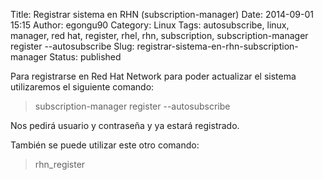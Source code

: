 Title: Registrar sistema en RHN (subscription-manager)
Date: 2014-09-01 15:15
Author: egongu90
Category: Linux
Tags: autosubscribe, linux, manager, red hat, register, rhel, rhn, subscription, subscription-manager register --autosubscribe
Slug: registrar-sistema-en-rhn-subscription-manager
Status: published

Para registrarse en Red Hat Network para poder actualizar el sistema
utilizaremos el siguiente comando:

> subscription-manager register --autosubscribe

Nos pedirá usuario y contraseña y ya estará registrado.

También se puede utilizar este otro comando:

> rhn\_register
